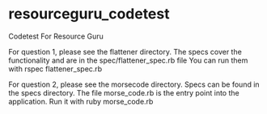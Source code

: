 # resourceguru_codetest
Codetest For Resource Guru

For question 1, please see the flattener directory.
The specs cover the functionality and are in the spec/flattener_spec.rb file
You can run them with rspec flattener_spec.rb

For question 2, please see the morsecode directory.
Specs can be found in the specs directory. 
The file morse_code.rb is the entry point into the application.
Run it with ruby morse_code.rb

